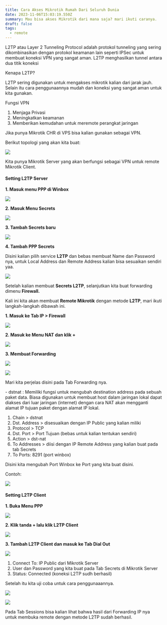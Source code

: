 ```yaml
---
title: Cara Akses Mikrotik Rumah Dari Seluruh Dunia
date: 2023-11-06T15:03:19.550Z
summary: Mau bisa akses Mikrotik dari mana saja? mari ikuti caranya.
draft: false
tags:
  - remote
---
```

L2TP atau Layer 2 Tunneling Protocol adalah protokol tunneling yang sering dikombinasikan dengan protokol keamanan lain seperti IPSec untuk membuat koneksi VPN yang sangat aman. L2TP menghasilkan tunnel antara dua titik koneksi 

Kenapa L2TP?

L2TP sering digunakan untuk mengakses mikrotik kalian dari jarak jauh. Selain itu cara penggunaannya mudah dan koneksi yang sangat aman untuk kita gunakan. 

Fungsi VPN

1. Menjaga Privasi
2. Meningkatkan keamanan
3. Memberikan kemudahan untuk meremote perangkat jaringan 

Jika punya Mikrotik CHR di VPS bisa kalian gunakan sebagai VPN.

Berikut topologi yang akan kita buat:

![](/images/uploads/whatsapp-image-2023-11-06-at-19.37.10.jpeg)

Kita punya Mikrotik Server yang akan berfungsi sebagai VPN untuk remote  Mikrotik Client.

#### **Setting L2TP Server**

**1. Masuk menu PPP di Winbox**

![](/images/uploads/screenshot-1-.png)

**2. Masuk Menu Secrets**

![](/images/uploads/screenshot-2-.png)

**3. Tambah Secrets baru**

![](/images/uploads/screenshot-3-.png)

**4. Tambah PPP Secrets**

Disini kalian pilih service **L2TP** dan bebas membuat Name dan Password nya, untuk Local Address dan Remote Address kalian bisa sesuaikan sendiri yaa.

![](/images/uploads/screenshot-4-.png)

Setelah kalian membuat **Secrets L2TP**, selanjutkan kita buat forwarding dimenu **Firewall.**

Kali ini kita akan membuat **Remote Mikrotik** dengan metode **L2TP**, mari ikuti langkah-langkah dibawah ini.

**1. Masuk ke Tab IP > Firewall**

![](/images/uploads/screenshot-5-.png)

**2. Masuk ke Menu NAT dan klik +**

![](/images/uploads/screenshot-6-.png)

**3. Membuat Forwarding**

![](/images/uploads/screenshot-7-.png)

![](/images/uploads/screenshot-8-.png)

Mari kita perjelas disini pada Tab Forwarding nya.

\- dstnat : Memiliki fungsi untuk mengubah destination address pada sebuah paket data. Biasa digunakan untuk membuat host dalam jaringan lokal dapat diakses dari luar jaringan (internet) dengan cara NAT akan mengganti alamat IP tujuan paket dengan alamat IP lokal.

1. Chain > dstnat
2. Dst. Address > disesuaikan dengan IP Public yang kalian miliki
3. Protocol > TCP
4. Dst. Port > Port Tujuan (bebas untuk kalian tentukan sendiri)
5. Action > dst-nat
6. To Addresses > diisi dengan IP Remote Address yang kalian buat pada tab Secrets
7. To Ports: 8291 (port winbox)

Disini kita mengubah Port Winbox ke Port yang kita buat disini.

Contoh:

![](/images/uploads/screenshot-10-.png)

#### **Setting L2TP Client**

**1. Buka Menu PPP**

![](/images/uploads/screenshot-1-.png)

**2. Klik tanda + lalu klik L2TP Client**

![](/images/uploads/screenshot-11-.png)

**3. Tambah L2TP Client dan masuk ke Tab Dial Out**

![](/images/uploads/screenshot-12-.png)

1. Connect To: IP Public dari Mikrotik Server
2. User dan Password yang kita buat pada Tab Secrets di Mikrotik Server
3. Status: Connected (koneksi L2TP sudh berhasil)

Setelah itu kita uji coba untuk cara penggunaaannya.

![](/images/uploads/screenshot-10-.png)

![](/images/uploads/screenshot-13-.png)

Pada Tab Sessions bisa kalian lihat bahwa hasil dari Forwarding IP nya untuk membuka remote dengan metode L2TP sudah berhasil.